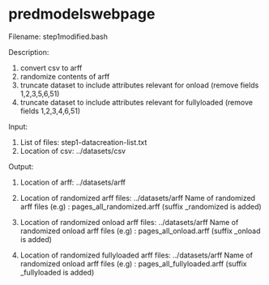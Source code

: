 # predmodelswebpage

Filename: step1modified.bash

Description:
1. convert csv to arff
2. randomize contents of arff
3. truncate dataset to include attributes relevant for onload (remove fields 1,2,3,5,6,51)
4. truncate dataset to include attributes relevant for fullyloaded (remove fields 1,2,3,4,6,51)

Input:
1. List of files: step1-datacreation-list.txt
2. Location of csv: ../datasets/csv

Output:
1. Location of arff: ../datasets/arff

2. Location of randomized arff files: ../datasets/arff
Name of randomized arff files (e.g) : pages_all_randomized.arff
(suffix _randomized is added)

3. Location of randomized onload arff files: ../datasets/arff
Name of randomized onload arff files (e.g) : pages_all_onload.arff
(suffix _onload is added)

4. Location of randomized fullyloaded arff files: ../datasets/arff
Name of randomized onload arff files (e.g) : pages_all_fullyloaded.arff
(suffix _fullyloaded is added)
